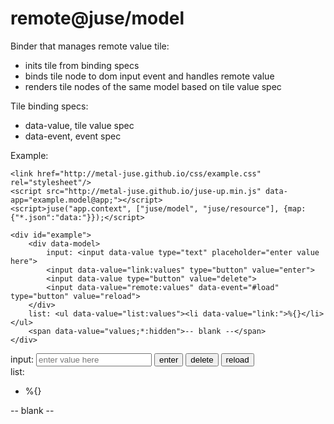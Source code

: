 # remote@juse/model

Binder that manages remote value tile:
* inits tile from binding specs
* binds tile node to dom input event and handles remote value
* renders tile nodes of the same model based on tile value spec

Tile binding specs:
* data-value, tile value spec
* data-event, event spec

Example:

```
<link href="http://metal-juse.github.io/css/example.css" rel="stylesheet"/>
<script src="http://metal-juse.github.io/juse-up.min.js" data-app="example.model@app;"></script>
<script>juse("app.context", ["juse/model", "juse/resource"], {map:{"*.json":"data:"}});</script>

<div id="example">
	<div data-model>
		input: <input data-value type="text" placeholder="enter value here">
		<input data-value="link:values" type="button" value="enter">
		<input data-value type="button" value="delete">
		<input data-value="remote:values" data-event="#load" type="button" value="reload">
	</div>
	list: <ul data-value="list:values"><li data-value="link:">%{}</li></ul>
	<span data-value="values;*:hidden">-- blank --</span>
</div>
```

<link href="http://metal-juse.github.io/css/example.css" rel="stylesheet"/>
<script src="http://metal-juse.github.io/juse-up.min.js" data-app="example.model@app;"></script>
<script>juse("app.context", ["juse/model", "juse/resource"], {map:{"*.json":"data:"}});</script>

<div id="example">
	<div data-model>
		input: <input data-value type="text" placeholder="enter value here">
		<input data-value="link:values" type="button" value="enter">
		<input data-value type="button" value="delete">
		<input data-value="remote:values" data-event="#load" type="button" value="reload">
	</div>
	list: <ul data-value="list:values"><li data-value="link:">%{}</li></ul>
	<span data-value="values;*:hidden">-- blank --</span>
</div>
